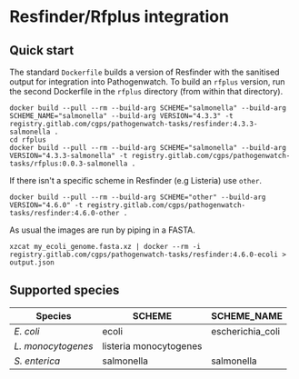 # Resfinder/Rfplus integration

## Quick start

The standard `Dockerfile` builds a version of Resfinder with the sanitised output for integration into Pathogenwatch.
To build an `rfplus` version, run the second Dockerfile in the `rfplus` directory (from within that directory).

```
docker build --pull --rm --build-arg SCHEME="salmonella" --build-arg SCHEME_NAME="salmonella" --build-arg VERSION="4.3.3" -t registry.gitlab.com/cgps/pathogenwatch-tasks/resfinder:4.3.3-salmonella .
cd rfplus
docker build --pull --rm --build-arg SCHEME="salmonella" --build-arg VERSION="4.3.3-salmonella" -t registry.gitlab.com/cgps/pathogenwatch-tasks/rfplus:0.0.3-salmonella .
```

If there isn't a specific scheme in Resfinder (e.g Listeria) use `other`.
```
docker build --pull --rm --build-arg SCHEME="other" --build-arg VERSION="4.6.0" -t registry.gitlab.com/cgps/pathogenwatch-tasks/resfinder:4.6.0-other .
```

As usual the images are run by piping in a FASTA.

```
xzcat my_ecoli_genome.fasta.xz | docker --rm -i  registry.gitlab.com/cgps/pathogenwatch-tasks/resfinder:4.6.0-ecoli > output.json
```

## Supported species

| Species            | SCHEME                 | SCHEME_NAME      |
|--------------------|------------------------|------------------|
| _E. coli_          | ecoli                  | escherichia_coli |
| _L. monocytogenes_ | listeria monocytogenes |                  |
| _S. enterica_      | salmonella             | salmonella       |

